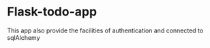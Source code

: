 # Flask-todo-app
This app also provide the facilities of authentication and connected to sqlAlchemy
